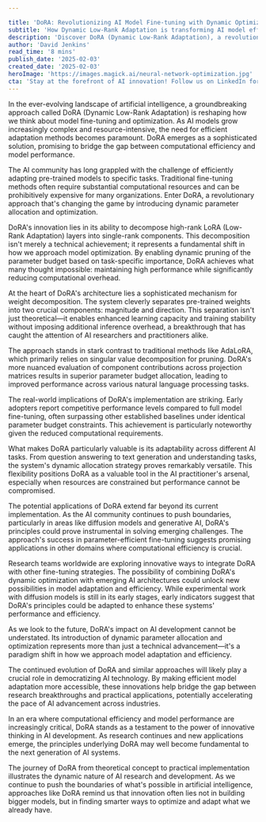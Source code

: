 ```yaml
---

title: 'DoRA: Revolutionizing AI Model Fine-tuning with Dynamic Optimization'
subtitle: 'How Dynamic Low-Rank Adaptation is transforming AI model efficiency'
description: 'Discover DoRA (Dynamic Low-Rank Adaptation), a revolutionary approach transforming AI model fine-tuning. By decomposing high-rank LoRA layers into single-rank components, DoRA achieves exceptional performance while reducing computational overhead, marking a paradigm shift in model optimization and efficiency.'
author: 'David Jenkins'
read_time: '8 mins'
publish_date: '2025-02-03'
created_date: '2025-02-03'
heroImage: 'https://images.magick.ai/neural-network-optimization.jpg'
cta: 'Stay at the forefront of AI innovation! Follow us on LinkedIn for the latest updates on groundbreaking technologies like DoRA and join a community of forward-thinking AI professionals!'
---
```


In the ever-evolving landscape of artificial intelligence, a groundbreaking approach called DoRA (Dynamic Low-Rank Adaptation) is reshaping how we think about model fine-tuning and optimization. As AI models grow increasingly complex and resource-intensive, the need for efficient adaptation methods becomes paramount. DoRA emerges as a sophisticated solution, promising to bridge the gap between computational efficiency and model performance.

The AI community has long grappled with the challenge of efficiently adapting pre-trained models to specific tasks. Traditional fine-tuning methods often require substantial computational resources and can be prohibitively expensive for many organizations. Enter DoRA, a revolutionary approach that's changing the game by introducing dynamic parameter allocation and optimization.

DoRA's innovation lies in its ability to decompose high-rank LoRA (Low-Rank Adaptation) layers into single-rank components. This decomposition isn't merely a technical achievement; it represents a fundamental shift in how we approach model optimization. By enabling dynamic pruning of the parameter budget based on task-specific importance, DoRA achieves what many thought impossible: maintaining high performance while significantly reducing computational overhead.

At the heart of DoRA's architecture lies a sophisticated mechanism for weight decomposition. The system cleverly separates pre-trained weights into two crucial components: magnitude and direction. This separation isn't just theoretical—it enables enhanced learning capacity and training stability without imposing additional inference overhead, a breakthrough that has caught the attention of AI researchers and practitioners alike.

The approach stands in stark contrast to traditional methods like AdaLoRA, which primarily relies on singular value decomposition for pruning. DoRA's more nuanced evaluation of component contributions across projection matrices results in superior parameter budget allocation, leading to improved performance across various natural language processing tasks.

The real-world implications of DoRA's implementation are striking. Early adopters report competitive performance levels compared to full model fine-tuning, often surpassing other established baselines under identical parameter budget constraints. This achievement is particularly noteworthy given the reduced computational requirements.

What makes DoRA particularly valuable is its adaptability across different AI tasks. From question answering to text generation and understanding tasks, the system's dynamic allocation strategy proves remarkably versatile. This flexibility positions DoRA as a valuable tool in the AI practitioner's arsenal, especially when resources are constrained but performance cannot be compromised.

The potential applications of DoRA extend far beyond its current implementation. As the AI community continues to push boundaries, particularly in areas like diffusion models and generative AI, DoRA's principles could prove instrumental in solving emerging challenges. The approach's success in parameter-efficient fine-tuning suggests promising applications in other domains where computational efficiency is crucial.

Research teams worldwide are exploring innovative ways to integrate DoRA with other fine-tuning strategies. The possibility of combining DoRA's dynamic optimization with emerging AI architectures could unlock new possibilities in model adaptation and efficiency. While experimental work with diffusion models is still in its early stages, early indicators suggest that DoRA's principles could be adapted to enhance these systems' performance and efficiency.

As we look to the future, DoRA's impact on AI development cannot be understated. Its introduction of dynamic parameter allocation and optimization represents more than just a technical advancement—it's a paradigm shift in how we approach model adaptation and efficiency.

The continued evolution of DoRA and similar approaches will likely play a crucial role in democratizing AI technology. By making efficient model adaptation more accessible, these innovations help bridge the gap between research breakthroughs and practical applications, potentially accelerating the pace of AI advancement across industries.

In an era where computational efficiency and model performance are increasingly critical, DoRA stands as a testament to the power of innovative thinking in AI development. As research continues and new applications emerge, the principles underlying DoRA may well become fundamental to the next generation of AI systems.

The journey of DoRA from theoretical concept to practical implementation illustrates the dynamic nature of AI research and development. As we continue to push the boundaries of what's possible in artificial intelligence, approaches like DoRA remind us that innovation often lies not in building bigger models, but in finding smarter ways to optimize and adapt what we already have.